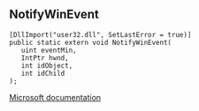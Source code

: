 ## NotifyWinEvent

```
[DllImport("user32.dll", SetLastError = true)]
public static extern void NotifyWinEvent(
   uint eventMin,
   IntPtr hwnd,
   int idObject,
   int idChild
);
```

[Microsoft documentation](https://docs.microsoft.com/en-us/windows/win32/api/winuser/nf-winuser-notifywinevent)
